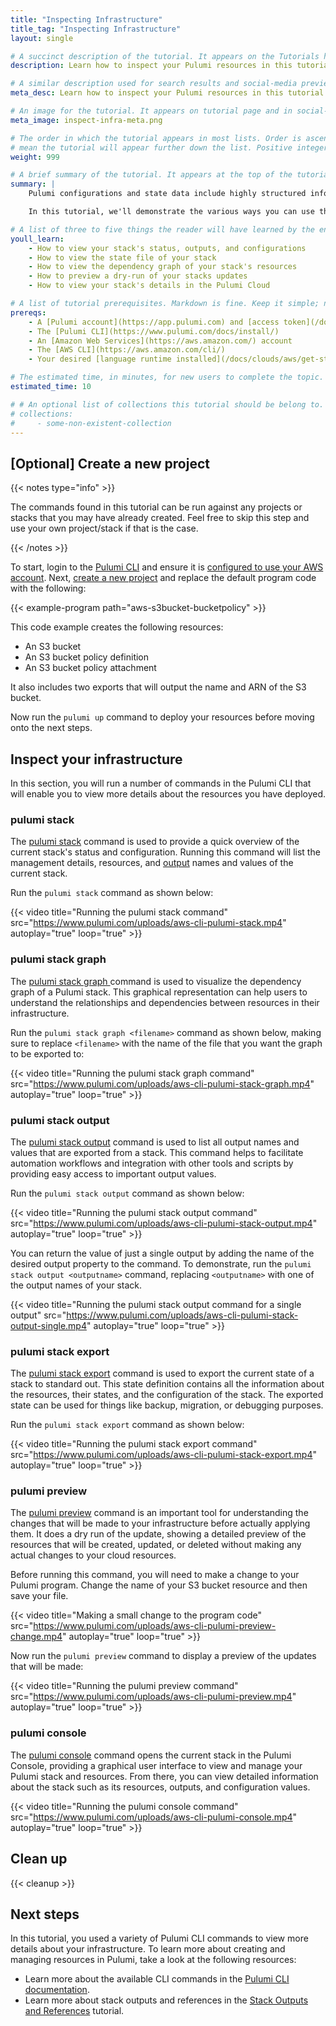```yaml
---
title: "Inspecting Infrastructure"
title_tag: "Inspecting Infrastructure"
layout: single

# A succinct description of the tutorial. It appears on the Tutorials home and collection pages.
description: Learn how to inspect your Pulumi resources in this tutorial.

# A similar description used for search results and social-media previews.
meta_desc: Learn how to inspect your Pulumi resources in this tutorial.

# An image for the tutorial. It appears on tutorial page and in social-media previews.
meta_image: inspect-infra-meta.png

# The order in which the tutorial appears in most lists. Order is ascending, so higher numbers
# mean the tutorial will appear further down the list. Positive integers only.
weight: 999

# A brief summary of the tutorial. It appears at the top of the tutorial page. Markdown is fine.
summary: |
    Pulumi configurations and state data include highly structured information about the resources they manage, such as dependency information, outputs, and more. The Pulumi CLI includes commands for inspecting this data. You can use these to integrate other tools with Pulumi's infrastructure data, or just to gain a deeper or more holistic understanding of your infrastructure.

    In this tutorial, we'll demonstrate the various ways you can use the Pulumi CLI to inspect your infrastructure.

# A list of three to five things the reader will have learned by the end of the tutorial.
youll_learn:
    - How to view your stack's status, outputs, and configurations
    - How to view the state file of your stack
    - How to view the dependency graph of your stack's resources
    - How to preview a dry-run of your stacks updates
    - How to view your stack's details in the Pulumi Cloud

# A list of tutorial prerequisites. Markdown is fine. Keep it simple; no need to be exhaustive here.
prereqs:
    - A [Pulumi account](https://app.pulumi.com) and [access token](/docs/pulumi-cloud/access-management/access-tokens/)
    - The [Pulumi CLI](https://www.pulumi.com/docs/install/)
    - An [Amazon Web Services](https://aws.amazon.com/) account
    - The [AWS CLI](https://aws.amazon.com/cli/)
    - Your desired [language runtime installed](/docs/clouds/aws/get-started/begin/#install-language-runtime)

# The estimated time, in minutes, for new users to complete the topic.
estimated_time: 10

# # An optional list of collections this tutorial should be belong to. Collections are defined in data/tutorials/collections.yaml.
# collections:
#     - some-non-existent-collection
---
```


## [Optional] Create a new project

{{< notes type="info" >}}

The commands found in this tutorial can be run against any projects or stacks that you may have already created. Feel free to skip this step and use your own project/stack if that is the case.

{{< /notes >}}

To start, login to the [Pulumi CLI](/docs/cli/commands/pulumi_login/) and ensure it is [configured to use your AWS account](/docs/clouds/aws/get-started/begin/#configure-pulumi-to-access-your-aws-account). Next, [create a new project](/docs/clouds/aws/get-started/create-project/) and replace the default program code with the following:

{{< example-program path="aws-s3bucket-bucketpolicy" >}}

This code example creates the following resources:

- An S3 bucket
- An S3 bucket policy definition
- An S3 bucket policy attachment

It also includes two exports that will output the name and ARN of the S3 bucket.

Now run the `pulumi up` command to deploy your resources before moving onto the next steps.

## Inspect your infrastructure

In this section, you will run a number of commands in the Pulumi CLI that will enable you to view more details about the resources you have deployed.

### pulumi stack

The [pulumi stack](/docs/cli/commands/pulumi_stack/) command is used to provide a quick overview of the current stack's status and configuration. Running this command will list the management details, resources, and [output](/docs/concepts/inputs-outputs/#outputs) names and values of the current stack.

Run the `pulumi stack` command as shown below:

{{< video title="Running the pulumi stack command" src="https://www.pulumi.com/uploads/aws-cli-pulumi-stack.mp4" autoplay="true" loop="true" >}}

### pulumi stack graph

The [pulumi stack graph <filename>](/docs/cli/commands/pulumi_stack_graph/) command is used to visualize the dependency graph of a Pulumi stack. This graphical representation can help users to understand the relationships and dependencies between resources in their infrastructure.

Run the `pulumi stack graph <filename>` command as shown below, making sure to replace `<filename>` with the name of the file that you want the graph to be exported to:

{{< video title="Running the pulumi stack graph command" src="https://www.pulumi.com/uploads/aws-cli-pulumi-stack-graph.mp4" autoplay="true" loop="true" >}}

### pulumi stack output

The [pulumi stack output](/docs/cli/commands/pulumi_stack_output/) command is used to list all output names and values that are exported from a stack. This command helps to facilitate automation workflows and integration with other tools and scripts by providing easy access to important output values.

Run the `pulumi stack output` command as shown below:

{{< video title="Running the pulumi stack output command" src="https://www.pulumi.com/uploads/aws-cli-pulumi-stack-output.mp4" autoplay="true" loop="true" >}}

You can return the value of just a single output by adding the name of the desired output property to the command. To demonstrate, run the `pulumi stack output <outputname>` command, replacing `<outputname>` with one of the output names of your stack.

{{< video title="Running the pulumi stack output command for a single output" src="https://www.pulumi.com/uploads/aws-cli-pulumi-stack-output-single.mp4" autoplay="true" loop="true" >}}

### pulumi stack export

The [pulumi stack export](/docs/cli/commands/pulumi_stack_export/) command is used to export the current state of a stack to standard out. This state definition contains all the information about the resources, their states, and the configuration of the stack. The exported state can be used for things like backup, migration, or debugging purposes.

Run the `pulumi stack export` command as shown below:

{{< video title="Running the pulumi stack export command" src="https://www.pulumi.com/uploads/aws-cli-pulumi-stack-export.mp4" autoplay="true" loop="true" >}}

### pulumi preview

The [pulumi preview](/docs/cli/commands/pulumi_preview/) command is an important tool for understanding the changes that will be made to your infrastructure before actually applying them. It does a dry run of the update, showing a detailed preview of the resources that will be created, updated, or deleted without making any actual changes to your cloud resources.

Before running this command, you will need to make a change to your Pulumi program. Change the name of your S3 bucket resource and then save your file.

{{< video title="Making a small change to the program code" src="https://www.pulumi.com/uploads/aws-cli-pulumi-preview-change.mp4" autoplay="true" loop="true" >}}

Now run the `pulumi preview` command to display a preview of the updates that will be made:

{{< video title="Running the pulumi preview command" src="https://www.pulumi.com/uploads/aws-cli-pulumi-preview.mp4" autoplay="true" loop="true" >}}

### pulumi console

The [pulumi console](/docs/cli/commands/pulumi_console/) command opens the current stack in the Pulumi Console, providing a graphical user interface to view and manage your Pulumi stack and resources. From there, you can view detailed information about the stack such as its resources, outputs, and configuration values.

{{< video title="Running the pulumi console command" src="https://www.pulumi.com/uploads/aws-cli-pulumi-console.mp4" autoplay="true" loop="true" >}}

## Clean up

{{< cleanup >}}

## Next steps

In this tutorial, you used a variety of Pulumi CLI commands to view more details about your infrastructure. To learn more about creating and managing resources in Pulumi, take a look at the following resources:

- Learn more about the available CLI commands in the [Pulumi CLI documentation](/docs/cli/commands/).
- Learn more about stack outputs and references in the [Stack Outputs and References](/tutorials/stack-outputs-and-references/) tutorial.
